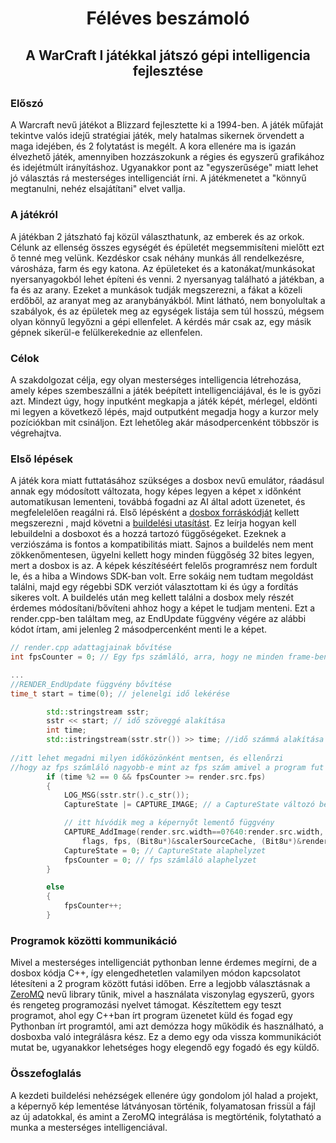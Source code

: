 
<center><h1> Féléves beszámoló</h1>
<h2> A WarCraft I játékkal játszó gépi intelligencia fejlesztése<h2></center>

### Előszó

A Warcraft nevű játékot a Blizzard fejlesztette ki a 1994-ben. A játék műfaját tekintve valós idejű stratégiai játék, mely hatalmas sikernek örvendett a maga idejében, és 2 folytatást is megélt. A kora ellenére ma is igazán élvezhető játék, amennyiben hozzászokunk a régies és egyszerű grafikához és idejétmúlt irányításhoz. Ugyanakkor pont az "egyszerűsége" miatt lehet jó választás rá mesterséges intelligenciát írni. A játékmenetet a "könnyű megtanulni, nehéz elsajátítani" elvet vallja.

### A játékról

A játékban 2 játszható faj közül választhatunk, az emberek és az orkok. Célunk az ellenség összes egységét és épületét megsemmisíteni mielőtt ezt ő tenné meg velünk. Kezdéskor csak néhány munkás áll rendelkezésre, városháza, farm és egy katona. Az épületeket és a katonákat/munkásokat nyersanyagokból lehet építeni és venni.
2 nyersanyag található a játékban, a fa és az arany. Ezeket a munkások tudják megszerezni, a fákat a közeli erdőből, az aranyat meg az aranybányákból. Mint látható, nem bonyolultak a szabályok, és az épületek meg az egységek listája sem túl hosszú, mégsem olyan könnyű legyőzni a gépi ellenfelet.
A kérdés már csak az, egy másik gépnek sikerül-e felülkerekednie az ellenfelen.

### Célok

A szakdolgozat célja, egy olyan mesterséges intelligencia létrehozása, amely képes szembeszállni a játék beépített intelligenciájával, és le is győzi azt. Mindezt úgy, hogy inputként megkapja a játék képét, mérlegel, eldönti mi legyen a következő lépés, majd outputként megadja hogy a kurzor mely pozíciókban mit csináljon. Ezt lehetőleg akár másodpercenként többször is végrehajtva. 

### Első lépések

A játék kora miatt futtatásához szükséges a dosbox nevű emulátor, ráadásul annak egy módosított változata, hogy képes legyen a képet x időnként automatikusan lementeni, továbbá fogadni az AI által adott üzenetet, és megfelelelően reagálni rá.
Első lépésként a [dosbox forráskódját](https://sourceforge.net/p/dosbox/code-0/HEAD/tree/dosbox/trunk/) kellett megszerezni , majd követni a [buildelési utasítást](https://www.dosbox.com/wiki/Building_DOSBox_with_Visual_Studio). Ez leírja hogyan kell lebuildelni a dosboxot és a hozzá tartozó függőségeket. Ezeknek a verziószáma is fontos a kompatibilitás miatt. Sajnos a buildelés nem ment zökkenőmentesen, ügyelni kellett hogy minden függőség 32 bites legyen, mert a dosbox is az. A képek készítéséért felelős programrész nem fordult le, és a hiba a Windows SDK-ban volt. Erre sokáig nem tudtam megoldást találni, majd egy régebbi SDK verziót választottam ki és úgy a fordítás sikeres volt.
A buildelés után meg kellett találni a dosbox mely részét érdemes módosítani/bővíteni ahhoz hogy a képet le tudjam menteni. Ezt a render.cpp-ben találtam meg, az EndUpdate függvény végére az alábbi kódot írtam, ami jelenleg 2 másodpercenként menti le a képet.
```c++
// render.cpp adattagjainak bővítése
int fpsCounter = 0; // Egy fps számláló, arra, hogy ne minden frame-ben hívódjon meg a kép lementése

...
//RENDER_EndUpdate függvény bővítése
time_t start = time(0); // jelenelgi idő lekérése

		std::stringstream sstr;
		sstr << start; // idő szöveggé alakítása 
		int time;
		std::istringstream(sstr.str()) >> time; //idő számmá alakítása
		
//itt lehet megadni milyen időközönként mentsen, és ellenőrzi 
//hogy az fps számláló nagyobb-e mint az fps szám amivel a program fut
		if (time %2 == 0 && fpsCounter >= render.src.fps) 
		{
			LOG_MSG(sstr.str().c_str());
			CaptureState |= CAPTURE_IMAGE; // a CaptureState változó beállítása képernyőképre

			// itt hívódik meg a képernyőt lementő függvény
			CAPTURE_AddImage(render.src.width==0?640:render.src.width, render.src.height==0?400:render.src.height, render.src.bpp, pitch,
				flags, fps, (Bit8u*)&scalerSourceCache, (Bit8u*)&render.pal.rgb);
			CaptureState = 0; // CaptureState alaphelyzet
			fpsCounter = 0; // fps számláló alaphelyzet
		}

		else
		{
			fpsCounter++;
		}
```

### Programok közötti kommunikáció

Mivel a mesterséges intelligenciát pythonban lenne érdemes megírni, de a dosbox kódja C++, így elengedhetetlen valamilyen módon kapcsolatot létesíteni a 2 program között futási időben. Erre a legjobb választásnak a [ZeroMQ](https://zeromq.org/) nevű library tűnik, mivel a használata viszonylag egyszerű, gyors és rengeteg programozási nyelvet támogat. Készítettem egy teszt programot, ahol egy C++ban írt program üzenetet küld és fogad egy Pythonban írt programtól, ami azt demózza hogy működik és használható, a dosboxba való integrálásra kész. Ez a demo egy oda vissza kommunikációt mutat be, ugyanakkor lehetséges hogy elegendő egy fogadó és egy küldő.

### Összefoglalás

A kezdeti buildelési nehézségek ellenére úgy gondolom jól halad a projekt, a képernyő kép lementése látványosan történik, folyamatosan frissül a fájl az új adatokkal, és amint a ZeroMQ integrálása is megtörténik, folytatható a munka a mesterséges intelligenciával.